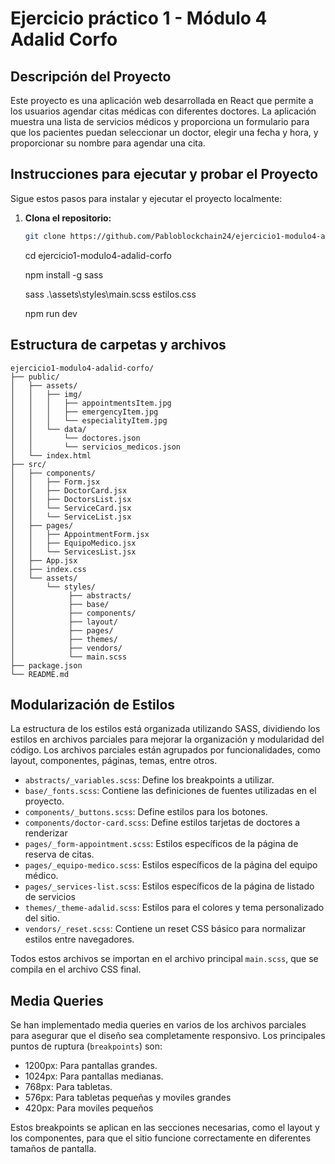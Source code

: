 # Ejercicio práctico 1 - Módulo 4 Adalid Corfo

## Descripción del Proyecto

Este proyecto es una aplicación web desarrollada en React que permite a los usuarios agendar citas médicas con diferentes doctores. La aplicación muestra una lista de servicios médicos y proporciona un formulario para que los pacientes puedan seleccionar un doctor, elegir una fecha y hora, y proporcionar su nombre para agendar una cita.


## Instrucciones para ejecutar y probar el Proyecto

Sigue estos pasos para instalar y ejecutar el proyecto localmente:

1. **Clona el repositorio:**

   ```bash
   git clone https://github.com/Pabloblockchain24/ejercicio1-modulo4-adalid-corfo.git
   ```
   
   cd ejercicio1-modulo4-adalid-corfo

   npm install -g sass

   sass .\assets\styles\main.scss estilos.css

   npm run dev 

## Estructura de carpetas y archivos

```
ejercicio1-modulo4-adalid-corfo/
├── public/
│   ├── assets/
│   │   ├── img/
│   │   │   ├── appointmentsItem.jpg
│   │   │   ├── emergencyItem.jpg
│   │   │   └── especialityItem.jpg
│   │   └── data/
│   │       └── doctores.json
│   │       └── servicios_medicos.json
│   └── index.html
├── src/
│   ├── components/
│   │   ├── Form.jsx
│   │   ├── DoctorCard.jsx
│   │   ├── DoctorsList.jsx
│   │   └── ServiceCard.jsx
│   │   └── ServiceList.jsx
│   ├── pages/
│   │   ├── AppointmentForm.jsx
│   │   ├── EquipoMedico.jsx
│   │   └── ServicesList.jsx
│   ├── App.jsx
│   ├── index.css
│   └── assets/
│       └── styles/
│            ├── abstracts/
│            ├── base/
│            ├── components/
│            ├── layout/
│            ├── pages/
│            ├── themes/
│            ├── vendors/
│            └── main.scss
├── package.json
└── README.md
```


## Modularización de Estilos

La estructura de los estilos está organizada utilizando SASS, dividiendo los estilos en archivos parciales para mejorar la organización y modularidad del código. Los archivos parciales están agrupados por funcionalidades, como layout, componentes, páginas, temas, entre otros. 

- `abstracts/_variables.scss`: Define los breakpoints a utilizar.
- `base/_fonts.scss`: Contiene las definiciones de fuentes utilizadas en el proyecto.
- `components/_buttons.scss`: Define estilos para los botones.
- `components/doctor-card.scss`: Define estilos tarjetas de doctores a renderizar
- `pages/_form-appointment.scss`: Estilos específicos de la página de reserva de citas.
- `pages/_equipo-medico.scss`: Estilos específicos de la página del equipo médico.
- `pages/_services-list.scss`: Estilos específicos de la página de listado de servicios
- `themes/_theme-adalid.scss`: Estilos para el colores y tema personalizado del sitio.
- `vendors/_reset.scss`: Contiene un reset CSS básico para normalizar estilos entre navegadores.

Todos estos archivos se importan en el archivo principal `main.scss`, que se compila en el archivo CSS final.

## Media Queries

Se han implementado media queries en varios de los archivos parciales para asegurar que el diseño sea completamente responsivo. Los principales puntos de ruptura (`breakpoints`) son:

- 1200px: Para pantallas grandes.
- 1024px: Para pantallas medianas.
- 768px: Para tabletas.
- 576px: Para tabletas pequeñas y moviles grandes
- 420px: Para moviles pequeños

Estos breakpoints se aplican en las secciones necesarias, como el layout y los componentes, para que el sitio funcione correctamente en diferentes tamaños de pantalla.

